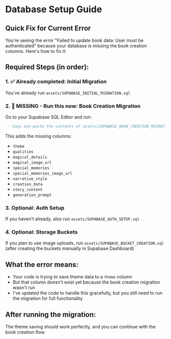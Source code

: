 # Database Setup Guide

## Quick Fix for Current Error

You're seeing the error "Failed to update book data: User must be authenticated" because your database is missing the book creation columns. Here's how to fix it:

## Required Steps (in order):

### 1. ✅ Already completed: Initial Migration

You've already run `assets/SUPABASE_INITIAL_MIGRATION.sql`

### 2. 🔧 **MISSING - Run this now**: Book Creation Migration

Go to your Supabase SQL Editor and run:

```sql
-- Copy and paste the contents of assets/SUPABASE_BOOK_CREATION_MIGRATION.sql
```

This adds the missing columns:

- `theme`
- `qualities`
- `magical_details`
- `magical_image_url`
- `special_memories`
- `special_memories_image_url`
- `narrative_style`
- `creation_data`
- `story_content`
- `generation_prompt`

### 3. Optional: Auth Setup

If you haven't already, also run `assets/SUPABASE_AUTH_SETUP.sql`

### 4. Optional: Storage Buckets

If you plan to use image uploads, run `assets/SUPABASE_BUCKET_CREATION.sql` (after creating the buckets manually in Supabase Dashboard)

## What the error means:

- Your code is trying to save theme data to a `theme` column
- But that column doesn't exist yet because the book creation migration wasn't run
- I've updated the code to handle this gracefully, but you still need to run the migration for full functionality

## After running the migration:

The theme saving should work perfectly, and you can continue with the book creation flow.
